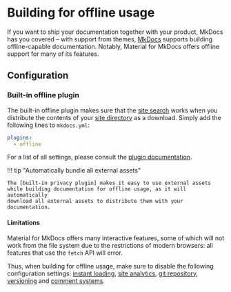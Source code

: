 # Building for offline usage

If you want to ship your documentation together with your product, MkDocs has
you covered – with support from themes, [MkDocs] supports building
offline-capable documentation. Notably, Material for MkDocs offers offline
support for many of its features.

  [MkDocs]: https://www.mkdocs.org

## Configuration

### Built-in offline plugin

<!-- md:version 9.0.0 -->
<!-- md:plugin [offline] – built-in -->

The built-in offline plugin makes sure that the [site search] works when you
distribute the contents of your [site directory] as a download. Simply add
the following lines to `mkdocs.yml`:

``` yaml
plugins:
  - offline
```

For a list of all settings, please consult the [plugin documentation].

  [offline]: ../plugins/offline.md
  [plugin documentation]: ../plugins/offline.md

!!! tip "Automatically bundle all external assets"

    The [built-in privacy plugin] makes it easy to use external assets
    while building documentation for offline usage, as it will automatically
    download all external assets to distribute them with your documentation.

  [site search]: setting-up-site-search.md
  [site directory]: https://www.mkdocs.org/user-guide/configuration/#site_dir
  [built-in privacy plugin]:../plugins/privacy.md

#### Limitations

Material for MkDocs offers many interactive features, some of which will not
work from the file system due to the restrictions of modern browsers: all
features that use the `fetch` API will error.

Thus, when building for offline usage, make sure to disable the following
configuration settings: [instant loading], [site analytics], [git repository],
[versioning] and [comment systems].

  [Instant loading]: setting-up-navigation.md#instant-loading
  [Site analytics]: setting-up-site-analytics.md
  [Versioning]: setting-up-versioning.md
  [Git repository]: adding-a-git-repository.md
  [Comment systems]: adding-a-comment-system.md
